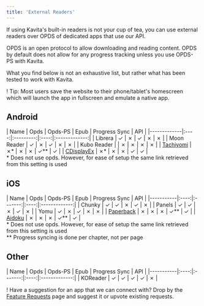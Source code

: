 ```yaml
---
title: 'External Readers'
---
```


If using Kavita's built-in readers is not your cup of tea, you can use external readers over OPDS of dedicated apps that use our API.

OPDS is an open protocol to allow downloading and reading content. OPDS by default does not allow for any progress tracking unless you use OPDS-PS with Kavita.

What you find below is not an exhaustive list, but rather what has been tested to work with Kavita. 

! Tip: Most users save the website to their phone/tablet's homescreen which will launch the app in fullscreen and emulate a native app. 

## Android

| Name        | Opds | Opds-PS | Epub | Progress Sync | API |
|-------------|:----:|:---------:|:----:|:-------------:|
| Librera     |  ✓   | ✗       |  ✓   |       ✗       |      ✗       |
| Moon Reader |  ✓   | ✗       |  ✓   |       ✗       |      ✗       |
| Kubo Reader |      | ✗       |  ✗   |       ✗       |      ✗       |
| [Tachiyomi](https://wiki.kavitareader.com/en/guides/misc/tachiyomi)   |  ✗*  | ✗       |  ✗   |      ✓**      |      ✓       |
| [CDisplayEx](https://wiki.kavitareader.com/en/guides/misc/cdisplayex)   |  ✗*  | ✗       |  ✗   |      ✓      |      ✓       |
<br/>* Does not use opds. However, for ease of setup the same link retrieved from this setting is used

## iOS

| Name      | Opds | Opds-PS | Epub | Progress Sync | API |
|-----------|:----:|:-------:|:----:|:-------------:|
| Chunky    |  ✓   |    ✓    |  ✗   |       ✓       |      ✗       |
| Panels    |  ✓   |    ✓    |  ✗   |       ✓       |      ✗       |
| Yomu      |  ✓   |    ✗    |  ✓   |       ✗       |      ✗       |
| [Paperback](https://wiki.kavitareader.com/en/guides/misc/paperback) | ✗  |     ✗    |  ✗    |        ✓**       |     ✓       |
| [Aidoku](https://wiki.kavitareader.com/en/guides/misc/aidoku) | ✗  |     ✗    |  ✗    |        ✓**       |     ✓       |
<br/>* Does not use opds. However, for ease of setup the same link retrieved from this setting is used<br/>
** Progress syncing is done per chapter, not per page

## Other
| Name      | Opds | Opds-PS | Epub | Progress Sync | API |
|-----------|:----:|:-------:|:----:|:-------------:|
| KOReader    |  ✓   |    ✓    |  ✓   |       ✓       |      ✗       |

! Have a suggestion for an app that we can connect with? Drop by the [Feature Requests](https://discord.gg/b52wT37kt7) page and suggest it or upvote existing requests.

